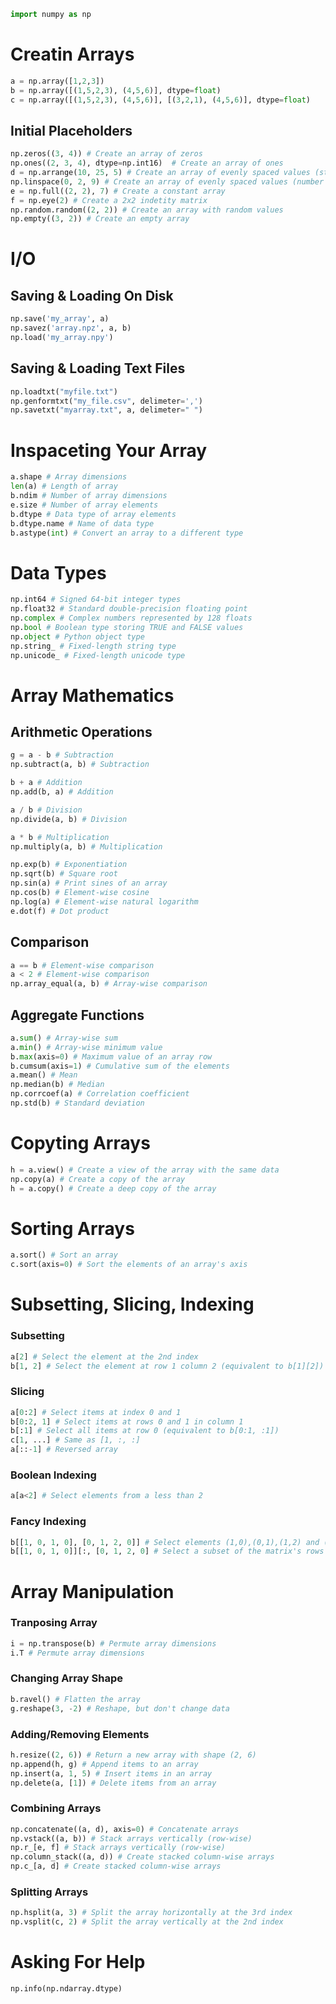 ```python
import numpy as np
```

# Creatin Arrays
```python
a = np.array([1,2,3])
b = np.array([(1,5,2,3), (4,5,6)], dtype=float)
c = np.array([(1,5,2,3), (4,5,6)], [(3,2,1), (4,5,6)], dtype=float)
```

## Initial Placeholders
```python
np.zeros((3, 4)) # Create an array of zeros
np.ones((2, 3, 4), dtype=np.int16)  # Create an array of ones
d = np.arrange(10, 25, 5) # Create an array of evenly spaced values (step value)
np.linspace(0, 2, 9) # Create an array of evenly spaced values (number of samples)
e = np.full((2, 2), 7) # Create a constant array
f = np.eye(2) # Create a 2x2 indetity matrix
np.random.random((2, 2)) # Create an array with random values
np.empty((3, 2)) # Create an empty array
```

# I/O
## Saving & Loading On Disk
```python
np.save('my_array', a)
np.savez('array.npz', a, b)
np.load('my_array.npy')
```

## Saving & Loading Text Files
```python
np.loadtxt("myfile.txt")
np.genformtxt("my_file.csv", delimeter=',')
np.savetxt("myarray.txt", a, delimeter=" ")
```

# Inspaceting Your Array
```python
a.shape # Array dimensions
len(a) # Length of array
b.ndim # Number of array dimensions
e.size # Number of array elements
b.dtype # Data type of array elements
b.dtype.name # Name of data type
b.astype(int) # Convert an array to a different type
```

# Data Types
```python
np.int64 # Signed 64-bit integer types
np.float32 # Standard double-precision floating point
np.complex # Complex numbers represented by 128 floats
np.bool # Boolean type storing TRUE and FALSE values
np.object # Python object type
np.string_ # Fixed-length string type
np.unicode_ # Fixed-length unicode type
```

# Array Mathematics
## Arithmetic Operations
```python
g = a - b # Subtraction
np.subtract(a, b) # Subtraction

b + a # Addition
np.add(b, a) # Addition

a / b # Division
np.divide(a, b) # Division

a * b # Multiplication
np.multiply(a, b) # Multiplication

np.exp(b) # Exponentiation
np.sqrt(b) # Square root
np.sin(a) # Print sines of an array
np.cos(b) # Element-wise cosine
np.log(a) # Element-wise natural logarithm
e.dot(f) # Dot product
```

## Comparison
```python
a == b # Element-wise comparison
a < 2 # Element-wise comparison
np.array_equal(a, b) # Array-wise comparison
```

## Aggregate Functions
```python
a.sum() # Array-wise sum
a.min() # Array-wise minimum value
b.max(axis=0) # Maximum value of an array row
b.cumsum(axis=1) # Cumulative sum of the elements
a.mean() # Mean
np.median(b) # Median
np.corrcoef(a) # Correlation coefficient
np.std(b) # Standard deviation
```

# Copyting Arrays
```python
h = a.view() # Create a view of the array with the same data
np.copy(a) # Create a copy of the array
h = a.copy() # Create a deep copy of the array
```

# Sorting Arrays
```python
a.sort() # Sort an array
c.sort(axis=0) # Sort the elements of an array's axis
```

# Subsetting, Slicing, Indexing
### Subsetting
```python
a[2] # Select the element at the 2nd index
b[1, 2] # Select the element at row 1 column 2 (equivalent to b[1][2])
```

### Slicing
```python
a[0:2] # Select items at index 0 and 1
b[0:2, 1] # Select items at rows 0 and 1 in column 1
b[:1] # Select all items at row 0 (equivalent to b[0:1, :1])
c[1, ...] # Same as [1, :, :]
a[::-1] # Reversed array
```

### Boolean Indexing
```python
a[a<2] # Select elements from a less than 2
```

### Fancy Indexing
```python
b[[1, 0, 1, 0], [0, 1, 2, 0]] # Select elements (1,0),(0,1),(1,2) and (0,0)
b[[1, 0, 1, 0]][:, [0, 1, 2, 0] # Select a subset of the matrix's rows and columns
```

# Array Manipulation
### Tranposing Array
```python
i = np.transpose(b) # Permute array dimensions
i.T # Permute array dimensions
```

### Changing Array Shape
```python
b.ravel() # Flatten the array
g.reshape(3, -2) # Reshape, but don't change data
```

### Adding/Removing Elements
```python
h.resize((2, 6)) # Return a new array with shape (2, 6)
np.append(h, g) # Append items to an array
np.insert(a, 1, 5) # Insert items in an array
np.delete(a, [1]) # Delete items from an array
```

### Combining Arrays
```python
np.concatenate((a, d), axis=0) # Concatenate arrays
np.vstack((a, b)) # Stack arrays vertically (row-wise)
np.r_[e, f] # Stack arrays vertically (row-wise)
np.column_stack((a, d)) # Create stacked column-wise arrays
np.c_[a, d] # Create stacked column-wise arrays
```

### Splitting Arrays
```python
np.hsplit(a, 3) # Split the array horizontally at the 3rd index
np.vsplit(c, 2) # Split the array vertically at the 2nd index
```

# Asking For Help
```python
np.info(np.ndarray.dtype)
```
